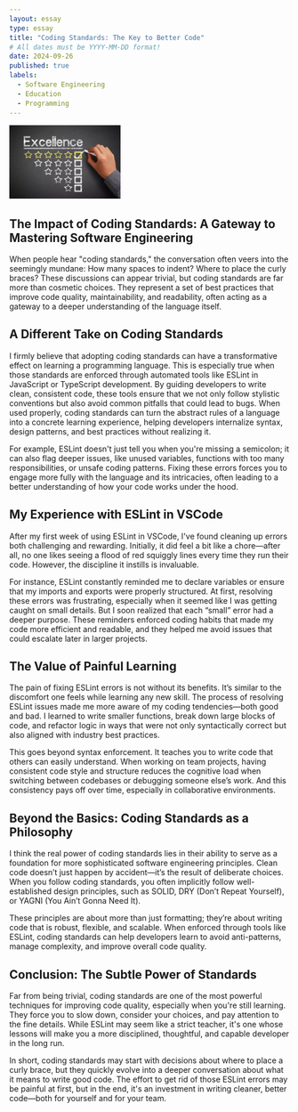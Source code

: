 ```yaml
---
layout: essay
type: essay
title: "Coding Standards: The Key to Better Code"
# All dates must be YYYY-MM-DD format!
date: 2024-09-26
published: true
labels:
  - Software Engineering
  - Education
  - Programming
---
```


<img width="200px" class="rounded float-start pe-4" src="../img/standards.png">

## The Impact of Coding Standards: A Gateway to Mastering Software Engineering

When people hear "coding standards," the conversation often veers into the seemingly mundane: How many spaces to indent? Where to place the curly braces? These discussions can appear trivial, but coding standards are far more than cosmetic choices. They represent a set of best practices that improve code quality, maintainability, and readability, often acting as a gateway to a deeper understanding of the language itself.

## A Different Take on Coding Standards
I firmly believe that adopting coding standards can have a transformative effect on learning a programming language. This is especially true when those standards are enforced through automated tools like ESLint in JavaScript or TypeScript development. By guiding developers to write clean, consistent code, these tools ensure that we not only follow stylistic conventions but also avoid common pitfalls that could lead to bugs. When used properly, coding standards can turn the abstract rules of a language into a concrete learning experience, helping developers internalize syntax, design patterns, and best practices without realizing it.

For example, ESLint doesn't just tell you when you're missing a semicolon; it can also flag deeper issues, like unused variables, functions with too many responsibilities, or unsafe coding patterns. Fixing these errors forces you to engage more fully with the language and its intricacies, often leading to a better understanding of how your code works under the hood.

## My Experience with ESLint in VSCode
After my first week of using ESLint in VSCode, I've found cleaning up errors both challenging and rewarding. Initially, it did feel a bit like a chore—after all, no one likes seeing a flood of red squiggly lines every time they run their code. However, the discipline it instills is invaluable.

For instance, ESLint constantly reminded me to declare variables or ensure that my imports and exports were properly structured. At first, resolving these errors was frustrating, especially when it seemed like I was getting caught on small details. But I soon realized that each “small” error had a deeper purpose. These reminders enforced coding habits that made my code more efficient and readable, and they helped me avoid issues that could escalate later in larger projects.

## The Value of Painful Learning
The pain of fixing ESLint errors is not without its benefits. It’s similar to the discomfort one feels while learning any new skill. The process of resolving ESLint issues made me more aware of my coding tendencies—both good and bad. I learned to write smaller functions, break down large blocks of code, and refactor logic in ways that were not only syntactically correct but also aligned with industry best practices.

This goes beyond syntax enforcement. It teaches you to write code that others can easily understand. When working on team projects, having consistent code style and structure reduces the cognitive load when switching between codebases or debugging someone else’s work. And this consistency pays off over time, especially in collaborative environments.

## Beyond the Basics: Coding Standards as a Philosophy
I think the real power of coding standards lies in their ability to serve as a foundation for more sophisticated software engineering principles. Clean code doesn’t just happen by accident—it’s the result of deliberate choices. When you follow coding standards, you often implicitly follow well-established design principles, such as SOLID, DRY (Don’t Repeat Yourself), or YAGNI (You Ain’t Gonna Need It).

These principles are about more than just formatting; they’re about writing code that is robust, flexible, and scalable. When enforced through tools like ESLint, coding standards can help developers learn to avoid anti-patterns, manage complexity, and improve overall code quality.

## Conclusion: The Subtle Power of Standards
Far from being trivial, coding standards are one of the most powerful techniques for improving code quality, especially when you're still learning. They force you to slow down, consider your choices, and pay attention to the fine details. While ESLint may seem like a strict teacher, it's one whose lessons will make you a more disciplined, thoughtful, and capable developer in the long run.

In short, coding standards may start with decisions about where to place a curly brace, but they quickly evolve into a deeper conversation about what it means to write good code. The effort to get rid of those ESLint errors may be painful at first, but in the end, it's an investment in writing cleaner, better code—both for yourself and for your team.
